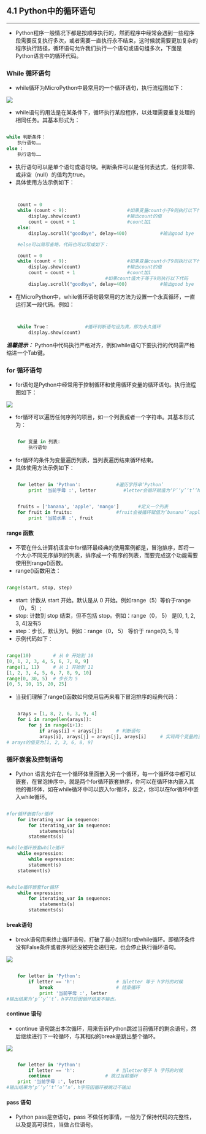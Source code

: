## 4.1 Python中的循环语句 ##
----------

- Python程序一般情况下都是按顺序执行的，然而程序中经常会遇到一些程序段需要反复执行多次，或者需要一直执行永不结束，这时候就需要更加复杂的程序执行路径，循环语句允许我们执行一个语句或语句组多次，下面是Python语言中的循环代码。

### While 循环语句 ###

- while循环为MicroPython中最常用的一个循环语句，执行流程图如下：

![](https://i.imgur.com/kQMGAuE.jpg)

- while语句的用法是在某条件下，循环执行某段程序，以处理需要重复处理的相同任务。其基本形式为：

```python

while 判断条件：
	执行语句……
else :
	执行语句……

```

- 执行语句可以是单个语句或语句块。判断条件可以是任何表达式，任何非零、或非空（null）的值均为true。
- 具体使用方法示例如下：

```python

 
	count = 0
	while (count < 9):						#如果变量count小于9则执行以下代码
		display.show(count)					#输出count的值	
		count = count + 1					#count加1
	else:
		display.scroll("goodbye", delay=400)			#输出good bye

	#else可以简写省略，代码也可以写成如下：

	count = 0
	while (count < 9):						#如果变量count小于9则执行以下代码
		display.show(count)					#输出count的值	
		count = count + 1					#count加1
									#如果count值大于等于9则执行以下代码
		display.scroll("goodbye", delay=400)			#输出good bye

```
- 在MicroPython中，while循环语句最常用的方法为设置一个永真循环，一直运行某一段代码。例如：


```python


	while True：				#循环判断语句设为真，即为永久循环
		display.show(count)


```

***温馨提示：*** Python中代码执行严格对齐，例如while语句下要执行的代码需严格缩进一个Tab键。


### for 循环语句 ###

- for语句是Python中经常用于控制循环和使用循环变量的循环语句。执行流程图如下：

![](https://i.imgur.com/q26gvEo.jpg)


- for循环可以遍历任何序列的项目，如一个列表或者一个字符串。其基本形式为：


```python

	for 变量 in 列表:
		执行语句

```

- for循环的条件为变量遍历列表，当列表遍历结束循环结束。
- 具体使用方法示例如下：


```python

	for letter in 'Python':				#遍历字符串‘Python’
		print '当前字母 :', letter			#letter会循环赋值为‘P’‘y’‘t’‘h’‘o’‘n’


	fruits = ['banana', 'apple', 'mango']		#定义一个列表
	for fruit in fruits:  				#fruit会被循环赋值为‘banana’‘apple’‘mango’
		print '当前水果 :', fruit 


```


#### range 函数 ####
- 不管在什么计算机语言中for循环最经典的使用案例都是，冒泡排序，即将一个大小不同无序排列的列表，排序成一个有序的列表，而要完成这个功能需要使用到range()函数。
- range()函数用法：
```python

range(start, stop, step)

```
- start: 计数从 start 开始。默认是从 0 开始。例如range（5）等价于range（0， 5）;
- stop: 计数到 stop 结束，但不包括 stop。例如：range（0， 5） 是[0, 1, 2, 3, 4]没有5
- step：步长，默认为1。例如：range（0， 5） 等价于 range(0, 5, 1)
- 示例代码如下：

```python

range(10)        # 从 0 开始到 10
[0, 1, 2, 3, 4, 5, 6, 7, 8, 9]
range(1, 11)     # 从 1 开始到 11
[1, 2, 3, 4, 5, 6, 7, 8, 9, 10]
range(0, 30, 5)  # 步长为 5
[0, 5, 10, 15, 20, 25]

```
- 当我们理解了range()函数如何使用后再来看下冒泡排序的经典代码：

```python

	arays = [1, 8, 2, 6, 3, 9, 4]
	for i in range(len(arays)):
		for j in range(i+1):
			if arays[i] < arays[j]:		# 判断语句
            arays[i], arays[j] = arays[j], arays[i]  	# 实现两个变量的互换
# arays的值变为[1, 2, 3, 6, 8, 9]

```
### 循环嵌套及控制语句 ###

- Python 语言允许在一个循环体里面嵌入另一个循环，每一个循环体中都可以嵌套，在冒泡排序中，就是两个for循环嵌套排序，你可以在循环体内嵌入其他的循环体，如在while循环中可以嵌入for循环，反之，你可以在for循环中嵌入while循环。

```python

#for循环嵌套for循环
	for iterating_var in sequence:
		for iterating_var in sequence:
			statements(s)
		statements(s)

#while循环嵌套while循环
	while expression:
		while expression:
		statement(s)
	statement(s)


#while循环嵌套for循环
	while expression:
		for iterating_var in sequence:
			statements(s)
		statements(s)
```
#### break语句 ####

- break语句用来终止循环语句，打破了最小封闭for或while循环。即循环条件没有False条件或者序列还没被完全递归完，也会停止执行循环语句。

![](https://i.imgur.com/dwcl1ki.jpg)

```python
	
	for letter in 'Python':				
		if letter == 'h':				# 当letter 等于 h字符的时候
			break						# 结束循环
			print '当前字母 :', letter
#输出结果为‘p’‘y’‘t’，h字符后因循环结束不输出。

```

#### continue 语句 ####

- continue 语句跳出本次循环，用来告诉Python跳过当前循环的剩余语句，然后继续进行下一轮循环，与其相似的break是跳出整个循环。

![](https://i.imgur.com/B4yoKIQ.jpg)

```python

	for letter in 'Python':     
		if letter == 'h':				# 当letter等于 h 字符的时候
		continue					# 跳过当前循环
	print '当前字母 :', letter
#输出结果为‘p’‘y’‘t’‘o’‘n’，h字符因循环被跳过不输出

```

#### pass 语句 ####

- Python pass是空语句，pass 不做任何事情，一般为了保持代码的完整性，以及提高可读性，当做占位语句。


